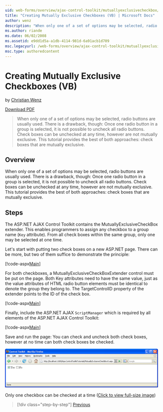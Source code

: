 ```yaml
---
uid: web-forms/overview/ajax-control-toolkit/mutuallyexclusivecheckbox/creating-mutually-exclusive-checkboxes-vb
title: "Creating Mutually Exclusive Checkboxes (VB) | Microsoft Docs"
author: wenz
description: "When only one of a set of options may be selected, radio buttons are usually used. There is a drawback, though: Once one radio button in a group is selected,... (VB)"
ms.author: riande
ms.date: 06/02/2008
ms.assetid: e9dd1d5a-a1db-4114-981d-6a91acb1d709
msc.legacyurl: /web-forms/overview/ajax-control-toolkit/mutuallyexclusivecheckbox/creating-mutually-exclusive-checkboxes-vb
msc.type: authoredcontent
---
```

# Creating Mutually Exclusive Checkboxes (VB)

by [Christian Wenz](https://github.com/wenz)

[Download PDF](https://download.microsoft.com/download/b/6/a/b6ae89ee-df69-4c87-9bfb-ad1eb2b23373/mutuallyexclusivecheckbox0VB.pdf)

> When only one of a set of options may be selected, radio buttons are usually used. There is a drawback, though: Once one radio button in a group is selected, it is not possible to uncheck all radio buttons. Check boxes can be unchecked at any time, however are not mutually exclusive. This tutorial provides the best of both approaches: check boxes that are mutually exclusive.

## Overview

When only one of a set of options may be selected, radio buttons are usually used. There is a drawback, though: Once one radio button in a group is selected, it is not possible to uncheck all radio buttons. Check boxes can be unchecked at any time, however are not mutually exclusive. This tutorial provides the best of both approaches: check boxes that are mutually exclusive.

## Steps

The ASP.NET AJAX Control Toolkit contains the MutuallyExclusiveCheckBox extender. This enables programmers to assign any checkbox to a group name (`Key` attribute). From all check boxes within the same group, only one may be selected at one time.

Let's start with putting two check boxes on a new ASP.NET page. There can be more, but two of them suffice to demonstrate the principle:

[!code-aspx[Main](creating-mutually-exclusive-checkboxes-vb/samples/sample1.aspx)]

For both checkboxes, a MutuallyExclusiveCheckBoxExtender control must be put on the page. Both Key attributes need to have the same value, just as the value attributes of HTML radio button elements must be identical to denote the group they belong to. The TargetControlID property of the extender points to the ID of the check box.

[!code-aspx[Main](creating-mutually-exclusive-checkboxes-vb/samples/sample2.aspx)]

Finally, include the ASP.NET AJAX `ScriptManager` which is required by all elements of the ASP.NET AJAX Control Toolkit:

[!code-aspx[Main](creating-mutually-exclusive-checkboxes-vb/samples/sample3.aspx)]

Save and run the page: You can check and uncheck both check boxes, however at no time can both check boxes be checked.

[![Only one checkbox can be checked at a time](creating-mutually-exclusive-checkboxes-vb/_static/image2.png)](creating-mutually-exclusive-checkboxes-vb/_static/image1.png)

Only one checkbox can be checked at a time ([Click to view full-size image](creating-mutually-exclusive-checkboxes-vb/_static/image3.png))

> [!div class="step-by-step"]
> [Previous](creating-mutually-exclusive-checkboxes-cs.md)
